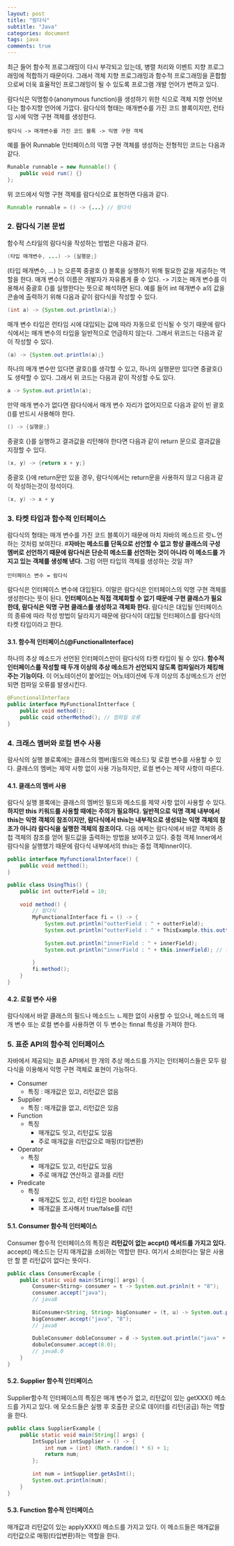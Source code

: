 ```yaml
---
layout: post
title: "람다식"
subtitle: "Java"
categories: document
tags: java
comments: true
---
```


최근 들어 함수적 프로그래밍이 다시 부각되고 있는데, 병렬 처리와 이벤트 지향 프로그래밍에 적합하기 때문이다. 그래서 객체 지향 프로그래밍과 함수적 프로그래밍을 혼합함으로써 더욱 효율적인 프로그래밍이 될 수 있도록 프로그램 개발 언어가 변하고 있다.

람다식은 익명함수(anonymous function)을 생성하기 위한 식으로 객체 지향 언어보다는 함수지향 언어에 가깝다. 람다식의 형태는 매개변수를 가진 코드 블록이지만, 런타임 시에 익명 구현 객체를 생성한다.

```
람다식 -> 매개변수를 가진 코드 블록 -> 익명 구현 객체
```

예를 들어 Runnable 인터페이스의 익명 구현 객체를 생성하는 전형적인 코드는 다음과 같다.

```java
Runable runnable = new Runnable() {
    public void run() {}
};
```

위 코드에서 익명 구현 객체를 람다식으로 표현하면 다음과 같다.

```java
Runnable runnable = () -> {...} // 람다식
```

### 2. 람다식 기본 문법

함수적 스타일의 람다식을 작성하는 방법은 다음과 같다.

```java
(타입 매개변수, ...) -> {실행문;}
```

(타입 매개변수, …) 는 오른쪽 중괄호 {} 블록을 실행하기 위해 필요한 값을 제공하는 역할을 한다. 매개 변수의 이름은 개발자가 자유롭게 줄 수 있다. -> 기호는 매개 변수를 이용해서 중괄호 {}를 실행한다는 뜻으로 해석하면 된다. 예를 들어 int 매개변수 a의 값을 콘솔에 출력하기 위해 다음과 같이 람다식을 작성할 수 있다.

```java
(int a) -> {System.out.println(a);}
```

매개 변수 타입은 런타임 시에 대입되는 값에 따라 자동으로 인식될 수 잇기 때문에 람다식에서는 매개 변수의 타입을 일반적으로 언급하지 않는다. 그래서 위코드는 다음과 같이 작성할 수 있다.

```java
(a) -> {System.out.println(a);}
```

하나의 매개 변수만 있다면 괄호()를 생각할 수 있고, 하나의 실행문만 있다면 중괄호{}도 생략할 수 있다. 그래서 위 코드는 다음과 같이 작성할 수도 있다.

```java
a -> System.out.println(a);
```

만약 매개 변수가 없다면 람다식에서 매개 변수 자리가 없어지므로 다음과 같이 빈 괄호()를 반드시 사용해야 한다.

```java
() -> {실행문;}
```

 중괄호 {}를 실행하고 결과값을 리턴해야 한다면 다음과 같이 return 문으로 결과값을 지정할 수 있다.

```java
(x, y) -> {return x + y;}
```

중괄호 {}에 return문만 있을 경우, 람다식에서는 return문을 사용하지 않고 다음과 같이 작성하는것이 정석이다.

```java
(x, y) -> x + y
```



### 3. 타켓 타입과 함수적 인터페이스

람다식의 형태는 매개 변수를 가진 코드 블록이기 때문에 마치 자바의 메소드르 럿ㄴ언하는 것처럼 보여진다. #**자바는 메소드를 단독으로 선언할 수 없고 항상 클래스의 구성 멤버로 선언하기 때문에 람다식은 단순히 메소드를 선언하는 것이 아니라 이 메소드를 가지고 있는 객체를 생성해 낸다.** 그럼 어떤 타입의 객체를 생성하는 것일 까?

```
인터페이스 변수 = 람다식
```

람다식은 인터페이스 변수에 대입된다. 이말은 람다식은 인터페이스의 익명 구현 객체를 생성한다는 뜻이 된다. **인터페이스는 직접 객체화할 수 없기 때문에 구현 클래스가 필요한데,  람다식은 익명 구현 클래스를 생성하고 객체화 한다.** 람다식은 대입될 인터페이스의 종류에 따라 작성 방법이 달라지기 때문에 람다식이 대입될 인터페이스를 람다식의 타켓 타입이라고 한다.

#### 3.1. 함수적 인터페이스(@FunctionalInterface)

하나의 추상 메소드가 선언된 인터페이스만이 람다식의 타켓 타입이 될 수 있다. **함수적 인터페이스를 작성할 때 두개 이상의 추상 메소드가 선언되지 않도록 컴파일러가 체킹해주는 기능이다.** 이 어노테이션이 붙어있는 어노테이션에 두개 이상의 추상메소드가 선언되면 컴파일 오류를 발생시킨다.

```java
@FunctionalInterface
public interface MyFunctionalIntterface {
    public void method();
    public coid otherMethod(); // 컴파일 오류
}
```



### 4. 크래스 멤버와 로컬 변수 사용

람사식의 실행 블로록에는 클래스의 멤버(필드와 메소드) 및 로컬 변수를 사용할 수 있다. 클래스의 멤버는 제약 사항 없이 사용 가능하지만, 로컬 변수는 제약 사항이 따른다.

#### 4.1. 클래스의 멤버 사용

람다식 실행 블록에는 클래스의 멤버인 필드와 메소드를 제약 사항 없이 사용할 수 있다. **하지만 this 키워드를 사용할 때에는 주의가 필요하다. 일반적으로 익명 객체 내부에서 this는 익명 객체의 참조이지만, 람다식에서 this는 내부적으로 생성되는 익명 객체의 참조가 아니라 람다식을 실행한 객체의 참조이다.** 다음 예제는 람다식에서 바깥 객체와 중첩 객체의 참조를 얻어 필드값을 출력하는 방법을 보여주고 있다. 중첨 객체 Inner에서 람다식을 실행했기 때문에 람다식 내부에서의 this는 중첩 객체Inner이다.

```java
public interface MyfunctionalInterface() {
    public void metthod();
}

public class UsingThis() {
    public int outterField = 10;
    
    void method() {
        // 람다식
        MyFunctionalInterface fi = () -> {
            System.out.println("outterField : " + outterField);
            System.out.println("outterField : " + ThisExample.this.outterField); // 바깥 객체의 참조를 얻기 위해서는 클래스명.this를 사용
            
            System.out.println("innerField : " + innerField);
            System.out.println("innerField : " + this.innerField); // 람다식 내부에서 this는 inner 객체를 참조
            
        }
        fi.method();
    }
}
```

#### 4.2. 로컬 변수 사용

람다식에서 바깥 클래스의 필드나 메소드느 ㄴ제한 없이 사용할 수 있으나, 메소드의 매개 변수 또는 로컬 변수를 사용하면 이 두 변수는 finnal 특성을 가져야 한다.



### 5. 표준 API의 함수적 인터페이스

자바에서 제공되는 표준 API에서 한 개의 추상 메소드를 가지는 인터페이스들은 모두 람다식을 이용해서 익명 구현 객체로 표현이 가능하다.

- Consumer
  - 특징 : 매개값은 있고, 리턴값은 없음
- Supplier
  - 특징 : 매개값을 없고, 리턴값은 있음
- Function
  - 특징
    - 매개값도 잇고, 리턴값도 있음
    - 주로 매개값을 리턴값으로 매핑(타입변환)
- Operator
  - 특징
    - 매개값도 있고, 리턴값도 있음
    - 주로 매개값 연산하고 결과를 리턴
- Predicate
  - 특징
    - 매개값도 있고, 리턴 타입은 boolean
    - 매개값을 조사해서 true/false를 리턴



#### 5.1. Consumer 함수적 인터페이스

Consumer 함수적 인터페이스의 특징은 **리턴값이 없는 accpt() 메서드를 가지고 있다.** accept() 메소드는 단지 매개값을 소비하는 역할만 한다. 여기서 소비한다는 말은 사용만 할 뿐 리턴값이 없다는 뜻이다.

```java
public class ConsumerExcaple {
    public static void main(Stirng[] args) {
        Consumer<Stirng> consumer = t -> System.out.prinln(t + "8");
        consumer.accept("java");
        // java8
        
        BiConsumer<String, String> bigConsumer = (t, u) -> System.out.println(t + u);
        bigConsumer.accept("java", "8");
        // java8
        
        DubleConsumer dobleConsumer = d -> System.out.println("java" + d);
        dobuleConsumer.accept(8.0);
        // java8.0
    }
}
```

#### 5.2. Supplier 함수적 인터페이스

Supplier함수적 인터페이스의 특징은 매개 변수가 없고, 리턴값이 있는 getXXX() 메소드를 가지고 있다. 에 모소드들은 실행 후 호출한 곳으로 데이터를 리턴(공급) 하는 역할을 한다.

```java
public class SupplierExample {
    public static void main(String[] args) {
        IntSupplier intSupplier = () -> {
            int num = (int) (Math.random() * 6) + 1;
            return num;
        };
        
        int num = intSupplier.getAsInt();
        System.out.println(num);
    }
}
```



#### 5.3. Function 함수적 인터페이스

매개값과 리턴값이 있는 applyXXX() 메소드를 가지고 있다. 이 메소드들은 매개값을 리턴값으로 매핑(타입변환)하는 역할을 한다.